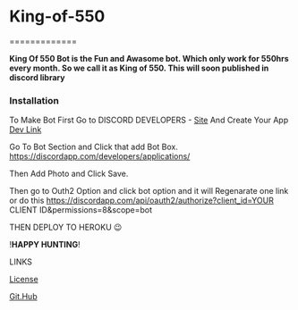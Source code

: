 # King-of-550
=============

**King Of 550 Bot is the Fun and Awasome bot. Which only work for 550hrs every month. So we call it as King of 550. This will soon published in discord library**

### Installation

To Make Bot First Go to 
DISCORD DEVELOPERS - [Site](https://discordapp.com/developers)
And Create Your App
[Dev Link](https://discordapp.com/developers/docs/game-sdk/applications)

Go To Bot Section and Click that add Bot Box.
https://discordapp.com/developers/applications/
  
Then Add Photo and Click Save.

Then go to Outh2 Option and click bot option and it will Regenarate one link or do this
https://discordapp.com/api/oauth2/authorize?client_id=YOUR CLIENT ID&permissions=8&scope=bot

THEN DEPLOY TO HEROKU 😉

!__HAPPY HUNTING__!

LINKS

[License](https://github.com/b0tdev/King-of-550/blob/master/LICENSE)

[Git.Hub](https://github.com/b0tdev)

